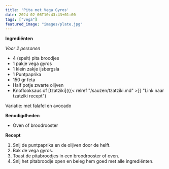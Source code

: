 ```yaml
---
title: 'Pita met Vega Gyros'
date: 2024-02-06T10:43:43+01:00
tags: ["vega"]
featured_image: "images/plate.jpg"
---
```


**Ingrediënten**

*Voor 2 personen*
- 4 (spelt) pita broodjes
- 1 pakje vega gyros
- 1 klein zakje ijsbergsla
- 1 Puntpaprika
- 150 gr feta
- Half potje zwarte olijven
- Knoflooksaus of [tzatziki]({{< relref "/sauzen/tzatziki.md" >}} "Link naar tzatziki recept")

Variatie: met falafel en avocado

**Benodigdheden**
- Oven of broodrooster

**Recept**
1. Snij de puntpaprika en de olijven door de helft.
2. Bak de vega gyros.
3. Toast de pitabroodjes in een broodrooster of oven.
4. Snij het pitabroodje open en beleg hem goed met alle ingrediënten.